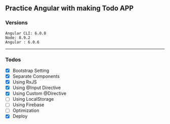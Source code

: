 ## Practice Angular with making Todo APP

### Versions
```
Angular CLI: 6.0.8
Node: 8.9.2
Angular : 6.0.6
```

<hr>

### Todos
- [x] Bootstrap Setting
- [x] Separate Components
- [x] Using RxJS
- [x] Using @Input Directive
- [x] Using Custom @Directive
- [ ] Using LocalStorage
- [ ] Using Firebase
- [ ] Optimization
- [x] Deploy
